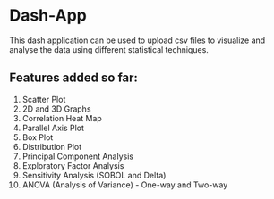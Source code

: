 # Dash-App
This dash application can be used to upload csv files to visualize and analyse the data using different statistical techniques.  

## Features added so far:

1. Scatter Plot
2. 2D and 3D Graphs
3. Correlation Heat Map
4. Parallel Axis Plot
5. Box Plot
6. Distribution Plot
7. Principal Component Analysis
8. Exploratory Factor Analysis
9. Sensitivity Analysis (SOBOL and Delta)
10. ANOVA (Analysis of Variance) - One-way and Two-way

